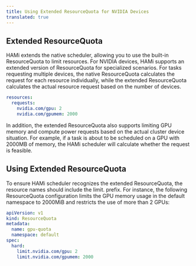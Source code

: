 ```yaml
---
title: Using Extended ResourceQuota for NVIDIA Devices
translated: true
---
```


## Extended ResourceQuota

HAMi extends the native scheduler, allowing you to use the built-in ResourceQuota to limit resources. For NVIDIA devices, HAMi supports an extended version of ResourceQuota for specialized scenarios. For tasks requesting multiple devices, the native ResourceQuota calculates the request for each resource individually, while the extended ResourceQuota calculates the actual resource request based on the number of devices.
```yaml
resources:
  requests:
    nvidia.com/gpu: 2
    nvidia.com/gpumem: 2000
```
In addition, the extended ResourceQuota also supports limiting GPU memory and compute power requests based on the actual cluster device situation. For example, if a task is about to be scheduled on a GPU with 2000MB of memory, the HAMi scheduler will calculate whether the request is feasible.

## Using Extended ResourceQuota

To ensure HAMi scheduler recognizes the extended ResourceQuota, the resource names should include the limit. prefix. For instance, the following ResourceQuota configuration limits the GPU memory usage in the default namespace to 2000MiB and restricts the use of more than 2 GPUs:
```yaml
apiVersion: v1
kind: ResourceQuota
metadata:
  name: gpu-quota
  namespace: default
spec:
  hard:
    limit.nvidia.com/gpu: 2
    limit.nvidia.com/gpumem: 2000
```